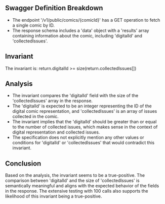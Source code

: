 ## Swagger Definition Breakdown
- The endpoint '/v1/public/comics/{comicId}' has a GET operation to fetch a single comic by ID.
- The response schema includes a 'data' object with a 'results' array containing information about the comic, including 'digitalId' and 'collectedIssues'.

## Invariant
The invariant is: return.digitalId >= size(return.collectedIssues[])

## Analysis
- The invariant compares the 'digitalId' field with the size of the 'collectedIssues' array in the response.
- The 'digitalId' is expected to be an integer representing the ID of the digital comic representation, and 'collectedIssues' is an array of issues collected in the comic.
- The invariant implies that the 'digitalId' should be greater than or equal to the number of collected issues, which makes sense in the context of digital representation and collected issues.
- The specification does not explicitly mention any other values or conditions for 'digitalId' or 'collectedIssues' that would contradict this invariant.

## Conclusion
Based on the analysis, the invariant seems to be a true-positive. The comparison between 'digitalId' and the size of 'collectedIssues' is semantically meaningful and aligns with the expected behavior of the fields in the response. The extensive testing with 100 calls also supports the likelihood of this invariant being a true-positive.
